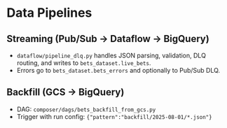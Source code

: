 # Data Pipelines

## Streaming (Pub/Sub → Dataflow → BigQuery)
- `dataflow/pipeline_dlq.py` handles JSON parsing, validation, DLQ routing, and writes to `bets_dataset.live_bets`.
- Errors go to `bets_dataset.bets_errors` and optionally to Pub/Sub DLQ.

## Backfill (GCS → BigQuery)
- DAG: `composer/dags/bets_backfill_from_gcs.py`
- Trigger with run config: `{"pattern":"backfill/2025-08-01/*.json"}`
